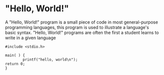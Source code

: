 # "Hello, World!"

A "Hello, World!" program is a small piece of code in most general-purpose programming languages, this program is used to illustrate a language's basic syntax. "Hello, World!" programs are often the first a student learns to write in a given language

```
#include <stdio.h>

main( ) {
        printf("hello, world\n");
return 0;
}
```

